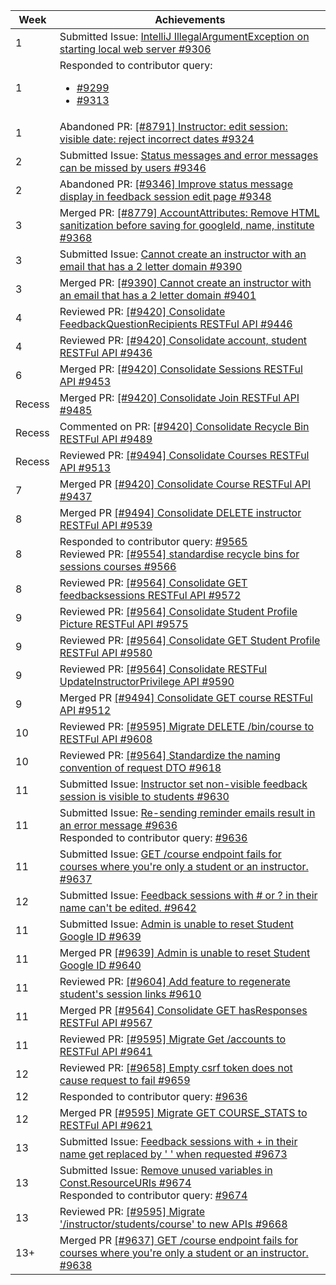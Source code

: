 Week | Achievements
---- | ------------
1 | Submitted Issue: [IntelliJ IllegalArgumentException on starting local web server #9306](https://github.com/TEAMMATES/teammates/issues/9306)
1 | Responded to contributor query: <ul><li>[#9299](https://github.com/TEAMMATES/teammates/issues/9299#issuecomment-451649894)</li><li>[#9313](https://github.com/TEAMMATES/teammates/issues/9313#issuecomment-452985286)</li>
1 | Abandoned PR: [[#8791] Instructor: edit session: visible date: reject incorrect dates #9324](https://github.com/TEAMMATES/teammates/pull/9324)
2 | Submitted Issue: [Status messages and error messages can be missed by users #9346](https://github.com/TEAMMATES/teammates/issues/9346)
2 | Abandoned PR: [[#9346] Improve status message display in feedback session edit page #9348](https://github.com/TEAMMATES/teammates/pull/9348)
3 | Merged PR: [[#8779] AccountAttributes: Remove HTML sanitization before saving for googleId, name, institute #9368](https://github.com/TEAMMATES/teammates/pull/9368)
3 | Submitted Issue: [Cannot create an instructor with an email that has a 2 letter domain #9390](https://github.com/TEAMMATES/teammates/issues/9390)
3 | Merged PR: [[#9390] Cannot create an instructor with an email that has a 2 letter domain #9401](https://github.com/TEAMMATES/teammates/pull/9401)
4 | Reviewed PR: [[#9420] Consolidate FeedbackQuestionRecipients RESTFul API #9446](https://github.com/TEAMMATES/teammates/pull/9446)
4 | Reviewed PR: [[#9420] Consolidate account, student RESTFul API #9436](https://github.com/TEAMMATES/teammates/pull/9436)
6 | Merged PR: [[#9420] Consolidate Sessions RESTFul API #9453](https://github.com/TEAMMATES/teammates/pull/9453)
Recess | Merged PR: [[#9420] Consolidate Join RESTFul API #9485](https://github.com/TEAMMATES/teammates/pull/9485)
Recess | Commented on PR: [[#9420] Consolidate Recycle Bin RESTFul API #9489](https://github.com/TEAMMATES/teammates/pull/9489)
Recess | Reviewed PR: [ [#9494] Consolidate Courses RESTFul API #9513 ](https://github.com/TEAMMATES/teammates/pull/9513)
7 | Merged PR [[#9420] Consolidate Course RESTFul API #9437](https://github.com/TEAMMATES/teammates/pull/9437)
8 | Merged PR [[#9494] Consolidate DELETE instructor RESTFul API #9539](https://github.com/TEAMMATES/teammates/pull/9539)
8 | Responded to contributor query: [#9565](https://github.com/TEAMMATES/teammates/issues/9565#issuecomment-471830503) <br> Reviewed PR: [[#9554] standardise recycle bins for sessions courses #9566](https://github.com/TEAMMATES/teammates/pull/9566)
8 | Reviewed PR: [[#9564] Consolidate GET feedbacksessions RESTFul API #9572](https://github.com/TEAMMATES/teammates/pull/9572)
9 | Reviewed PR: [[#9564] Consolidate Student Profile Picture RESTFul API #9575](https://github.com/TEAMMATES/teammates/pull/9575)
9 | Reviewed PR: [[#9564] Consolidate GET Student Profile RESTFul API #9580](https://github.com/TEAMMATES/teammates/pull/9580)
9 | Reviewed PR: [[#9564] Consolidate RESTFul UpdateInstructorPrivilege API #9590](https://github.com/TEAMMATES/teammates/pull/9590)
9 | Merged PR [[#9494] Consolidate GET course RESTFul API #9512](https://github.com/TEAMMATES/teammates/pull/9512)
10 | Reviewed PR: [[#9595] Migrate DELETE /bin/course to RESTFul API #9608](https://github.com/TEAMMATES/teammates/pull/9608)
10 | Reviewed PR: [[#9564] Standardize the naming convention of request DTO #9618](https://github.com/TEAMMATES/teammates/pull/9618)
11 | Submitted Issue: [Instructor set non-visible feedback session is visible to students #9630](https://github.com/TEAMMATES/teammates/issues/9630)
11 | Submitted Issue: [Re-sending reminder emails result in an error message #9636](https://github.com/TEAMMATES/teammates/issues/9636) <br> Responded to contributor query: [#9636](https://github.com/TEAMMATES/teammates/issues/9636)
11 | Submitted Issue: [GET /course endpoint fails for courses where you're only a student or an instructor. #9637](https://github.com/TEAMMATES/teammates/issues/9637)
12 | Submitted Issue: [Feedback sessions with # or ? in their name can't be edited. #9642](https://github.com/TEAMMATES/teammates/issues/9642)
11 | Submitted Issue: [Admin is unable to reset Student Google ID #9639](https://github.com/TEAMMATES/teammates/issues/9639)
11 | Merged PR [[#9639] Admin is unable to reset Student Google ID #9640](https://github.com/TEAMMATES/teammates/pull/9640)
11 | Reviewed PR: [[#9604] Add feature to regenerate student's session links #9610](https://github.com/TEAMMATES/teammates/pull/9610)
11 | Merged PR [[#9564] Consolidate GET hasResponses RESTFul API #9567](https://github.com/TEAMMATES/teammates/pull/9567)
11 | Reviewed PR: [[#9595] Migrate Get /accounts to RESTFul API #9641](https://github.com/TEAMMATES/teammates/pull/9641)
12 | Reviewed PR: [[#9658] Empty csrf token does not cause request to fail #9659](https://github.com/TEAMMATES/teammates/pull/9659)
12 | Responded to contributor query: [#9636](https://github.com/TEAMMATES/teammates/issues/9636)
12 | Merged PR [[#9595] Migrate GET COURSE_STATS to RESTFul API #9621](https://github.com/TEAMMATES/teammates/pull/9621)
13 | Submitted Issue: [Feedback sessions with + in their name get replaced by ' ' when requested #9673](https://github.com/TEAMMATES/teammates/issues/9673)
13 | Submitted Issue: [Remove unused variables in Const.ResourceURIs #9674](https://github.com/TEAMMATES/teammates/issues/9674) <br> Responded to contributor query: [#9674](https://github.com/TEAMMATES/teammates/issues/9674)
13 | Reviewed PR: [[#9595] Migrate '/instructor/students/course' to new APIs #9668](https://github.com/TEAMMATES/teammates/pull/9668)
13+ | Merged PR [[#9637] GET /course endpoint fails for courses where you're only a student or an instructor. #9638](https://github.com/TEAMMATES/teammates/pull/9638)
